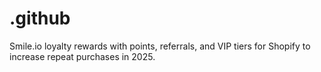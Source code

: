 # .github
Smile.io loyalty rewards with points, referrals, and VIP tiers for Shopify to increase repeat purchases in 2025.
